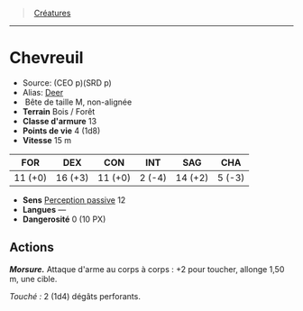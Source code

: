 ﻿> [Créatures](hd_monsters.md)

---

# Chevreuil

- Source: (CEO p)(SRD p)
- Alias: [Deer](srd_monsters_deer.md)
-  Bête de taille M, non-alignée
- **Terrain** Bois / Forêt
- **Classe d'armure** 13
- **Points de vie** 4 (1d8)
- **Vitesse** 15 m

|FOR|DEX|CON|INT|SAG|CHA|
|---|---|---|---|---|---|
|11 (+0)|16 (+3)|11 (+0)| 2 (-4)|14 (+2)| 5 (-3)|

- **Sens** [Perception passive](hd_abilities_dexterity_perception_passive.md) 12
- **Langues** —
- **Dangerosité** 0 (10 PX)

## Actions

**_Morsure._** Attaque d'arme au corps à corps : +2 pour toucher, allonge 1,50 m, une cible.

_Touché :_ 2 (1d4) dégâts perforants.

